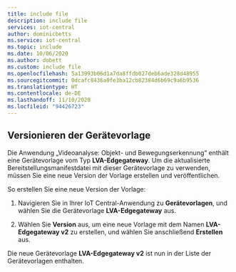 ```yaml
---
title: include file
description: include file
services: iot-central
author: dominicbetts
ms.service: iot-central
ms.topic: include
ms.date: 10/06/2020
ms.author: dobett
ms.custom: include file
ms.openlocfilehash: 5a13993b06d1a7da8ffdb027deb6ade328d48955
ms.sourcegitcommit: 0dcafc8436a0fe3ba12cb82384d6b69c9a6b9536
ms.translationtype: HT
ms.contentlocale: de-DE
ms.lasthandoff: 11/10/2020
ms.locfileid: "94426723"
---
```

## <a name="version-the-device-template"></a>Versionieren der Gerätevorlage

Die Anwendung „Videoanalyse: Objekt- und Bewegungserkennung“ enthält eine Gerätevorlage vom Typ **LVA-Edgegateway**. Um die aktualisierte Bereitstellungsmanifestdatei mit dieser Gerätevorlage zu verwenden, müssen Sie eine neue Version der Vorlage erstellen und veröffentlichen.

So erstellen Sie eine neue Version der Vorlage:

1. Navigieren Sie in Ihrer IoT Central-Anwendung zu **Gerätevorlagen**, und wählen Sie die Gerätevorlage **LVA-Edgegateway** aus.

1. Wählen Sie **Version** aus, um eine neue Vorlage mit dem Namen **LVA-Edgegateway v2** zu erstellen, und wählen Sie anschließend **Erstellen** aus.

Die neue Gerätevorlage **LVA-Edgegateway v2** ist nun in der Liste der Gerätevorlagen enthalten.
